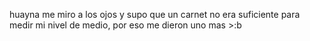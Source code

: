 huayna me miro a los ojos y supo que un carnet no era suficiente para medir mi nivel de medio, por eso me dieron uno mas >:b 
